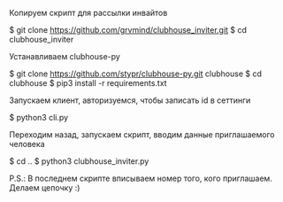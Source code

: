 Копируем скрипт для рассылки инвайтов

$ git clone https://github.com/grvmind/clubhouse_inviter.git
$ cd clubhouse_inviter

Устанавливаем clubhouse-py

$ git clone https://github.com/stypr/clubhouse-py.git clubhouse
$ cd clubhouse
$ pip3 install -r requirements.txt

Запускаем клиент, авторизуемся, чтобы записать id в сеттинги

$ python3 cli.py

Переходим назад, запускаем скрипт, вводим данные приглашаемого человека

$ cd ..
$ python3 clubhouse_inviter.py

P.S.: В последнем скрипте вписываем номер того, кого приглашаем. Делаем цепочку :)
